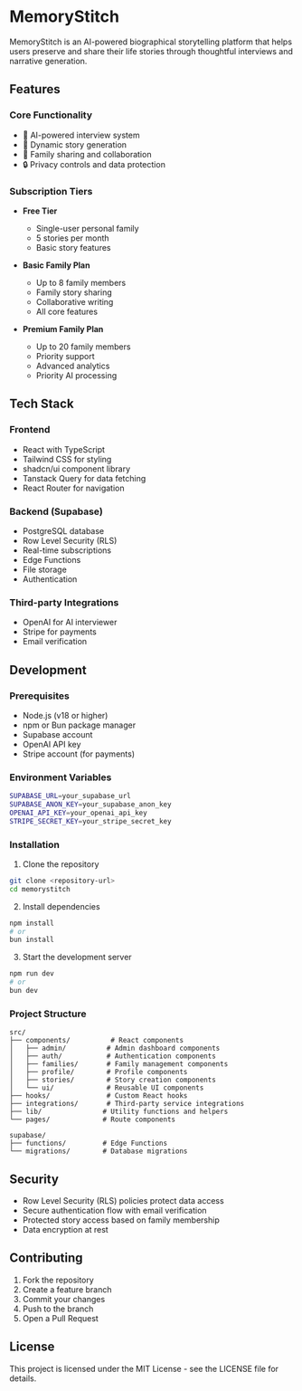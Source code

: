 
# MemoryStitch

MemoryStitch is an AI-powered biographical storytelling platform that helps users preserve and share their life stories through thoughtful interviews and narrative generation.

## Features

### Core Functionality
- 🤖 AI-powered interview system
- 📝 Dynamic story generation
- 👥 Family sharing and collaboration
- 🔒 Privacy controls and data protection

### Subscription Tiers
- **Free Tier**
  - Single-user personal family
  - 5 stories per month
  - Basic story features
  
- **Basic Family Plan**
  - Up to 8 family members
  - Family story sharing
  - Collaborative writing
  - All core features

- **Premium Family Plan**
  - Up to 20 family members
  - Priority support
  - Advanced analytics
  - Priority AI processing

## Tech Stack

### Frontend
- React with TypeScript
- Tailwind CSS for styling
- shadcn/ui component library
- Tanstack Query for data fetching
- React Router for navigation

### Backend (Supabase)
- PostgreSQL database
- Row Level Security (RLS)
- Real-time subscriptions
- Edge Functions
- File storage
- Authentication

### Third-party Integrations
- OpenAI for AI interviewer
- Stripe for payments
- Email verification

## Development

### Prerequisites
- Node.js (v18 or higher)
- npm or Bun package manager
- Supabase account
- OpenAI API key
- Stripe account (for payments)

### Environment Variables
```bash
SUPABASE_URL=your_supabase_url
SUPABASE_ANON_KEY=your_supabase_anon_key
OPENAI_API_KEY=your_openai_api_key
STRIPE_SECRET_KEY=your_stripe_secret_key
```

### Installation
1. Clone the repository
```bash
git clone <repository-url>
cd memorystitch
```

2. Install dependencies
```bash
npm install
# or
bun install
```

3. Start the development server
```bash
npm run dev
# or
bun dev
```

### Project Structure
```
src/
├── components/          # React components
│   ├── admin/          # Admin dashboard components
│   ├── auth/           # Authentication components
│   ├── families/       # Family management components
│   ├── profile/        # Profile components
│   ├── stories/        # Story creation components
│   └── ui/             # Reusable UI components
├── hooks/              # Custom React hooks
├── integrations/       # Third-party service integrations
├── lib/               # Utility functions and helpers
└── pages/             # Route components

supabase/
├── functions/         # Edge Functions
└── migrations/        # Database migrations
```

## Security

- Row Level Security (RLS) policies protect data access
- Secure authentication flow with email verification
- Protected story access based on family membership
- Data encryption at rest

## Contributing

1. Fork the repository
2. Create a feature branch
3. Commit your changes
4. Push to the branch
5. Open a Pull Request

## License

This project is licensed under the MIT License - see the LICENSE file for details.

